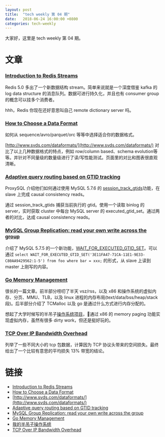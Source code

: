```yaml
---
layout: post
title:  "tech weekly 第 04 期"
date:   2018-06-24 16:00:00 +0800
categories: tech-weekly
---
```


大家好，这里是 tech weekly 第 04 期。

# 文章

### [Introduction to Redis Streams](https://redis.io/topics/streams-intro)
Redis 5.0 多出了一个新数据结构 stream。简单来说就是一个深度借鉴 kafka 的 log data structure 的消息队列。数据可进行持久化，并且也有 consumer group 的概念可以挂多个消费者。

hhh，Redis 你现在还好意思叫自己 remote dictionary server 吗。

### [How to Choose a Data Format](https://www.svds.com/how-to-choose-a-data-format/)

如何从 sequence/avro/parquet/orc 等等中选择适合你的数据格式。

[http://www.svds.com/dataformats/](http://www.svds.com/dataformats/) 对比了以上几种数据格式的特点，例如 row/column based、schema evolution等等。并针对不同量级的数量级进行了读/写性能测试。页面里的对比和图表很直观清晰。

### [Adaptive query routing based on GTID tracking](http://www.proxysql.com/blog/proxysql-gtid-causal-reads)

ProxySQL 介绍他们如何通过使用 MySQL 5.7.6 的 [session_track_gtids](https://dev.mysql.com/doc/refman/5.7/en/server-system-variables.html#sysvar_session_track_gtids)功能，在 slave 上完成 causal consistency reads。

通过 session_track_gtids 捕获当前执行的 gtid。使用一个读取 binlog 的 server，实时获取 cluster 中每台 MySQL server 的 executed_gtid_set。通过两者的对比，达成 causal consistency reads。

### [MySQL Group Replication: read your own write across the group](http://lefred.be/content/mysql-group-replication-read-your-own-write-across-the-group/)

介绍了 MySQL 5.7.5 的一个新功能，[WAIT_FOR_EXECUTED_GTID_SET](https://dev.mysql.com/doc/refman/5.7/en/gtid-functions.html#function_wait-for-executed-gtid-set)。可以通过 ```select WAIT_FOR_EXECUTED_GTID_SET('3E11FA47-71CA-11E1-9E33-C80AA9429562:1-5') from foo where bar = xxx;``` 的形式，从 slave 上读到 master 上刚写的内容。

### [Go Memory Management](https://povilasv.me/go-memory-management/)

很长的一篇文章。前半部分唠叨了半天 vsz/rss，以及 x86 和操作系统的虚拟内存、分页、MMU、TLB，以及 linux 进程的内存布局(text/data/bss/heap/stack 段)。后半部分介绍了 TCMalloc 以及 go 是通过什么方式进行内存分配的。

想起了大学时候写的半吊子[操作系统项目](https://github.com/cadl/floor)，通过 x86 的 memory paging 功能实现虚拟内存，虽然有很多 dirty work，但还是挺好玩的。


### [TCP Over IP Bandwidth Overhead](http://packetpushers.net/tcp-over-ip-bandwidth-overhead/)

列举了一些不同大小的 tcp 包数据，计算因为 TCP 协议头带来的空间损失。最终给出了一个比较有意思的平均损失 13% 带宽的结论。


# 链接

- [Introduction to Redis Streams](https://redis.io/topics/streams-intro)
- [How to Choose a Data Format](https://www.svds.com/how-to-choose-a-data-format/)
- [http://www.svds.com/dataformats/](http://www.svds.com/dataformats/)
- [Adaptive query routing based on GTID tracking](http://www.proxysql.com/blog/proxysql-gtid-causal-reads)
- [MySQL Group Replication: read your own write across the group](http://lefred.be/content/mysql-group-replication-read-your-own-write-across-the-group/)
- [Go Memory Management](https://povilasv.me/go-memory-management/)
- [我的半吊子操作系统](https://github.com/cadl/floor)
- [TCP Over IP Bandwidth Overhead](http://packetpushers.net/tcp-over-ip-bandwidth-overhead/)